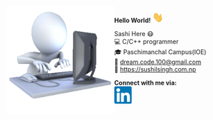 <img src="./code.gif" width=250px  align="left">


**Hello World!** <img src = "./hi.gif" width =25 height=25 ><br>

Sashi Here :mask:<br>
:computer: C/C++ programmer<br>
:mortar_board: Paschimanchal Campus(IOE)<br>
:e-mail: dream.code.100@gmail.com<br>
:link: https://sushilsingh.com.np<br>

**Connect with me via:**<br>
[<img src="./index.png" width=40 height = "40">](https://www.linkedin.com/in/sushil-singh-376851178/)


